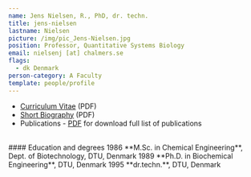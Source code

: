 ```yaml
---
name: Jens Nielsen, R., PhD, dr. techn.
title: jens-nielsen
lastname: Nielsen
picture: /img/pic_Jens-Nielsen.jpg
position: Professor, Quantitative Systems Biology
email: nielsenj [at] chalmers.se
flags:
  - dk Denmark
person-category: A Faculty
template: people/profile
---
```

* [Curriculum Vitae](/img/cv_jn2201.pdf) (PDF)
* [Short Biography](/img/bio_jnshort_2009.pdf) (PDF)
* Publications - [PDF](/img/pub_jn2201.pdf) for download full list of publications  

<br/>
#### Education and degrees    
1986 	**M.Sc. in Chemical Engineering**, Dept. of Biotechnology, DTU, Denmark    
1989 	**Ph.D. in Biochemical Engineering**, DTU, Denmark  
1995 	**dr.techn.**, DTU, Denmark  

